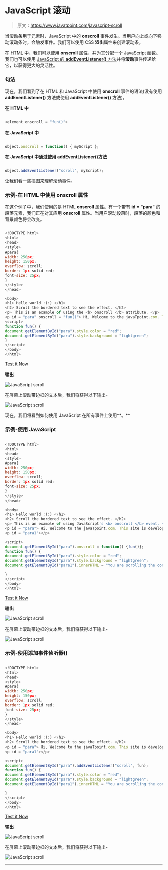 # JavaScript 滚动

> 原文：<https://www.javatpoint.com/javascript-scroll>

当滚动条用于元素时，JavaScript 中的 **onscroll** 事件发生。当用户向上或向下移动滚动条时，会触发事件。我们可以使用 CSS **溢出**属性来创建滚动条。

在 [HTML](https://www.javatpoint.com/html-tutorial) 中，我们可以使用 **onscroll** 属性，并为其分配一个 JavaScript 函数。我们也可以使用 [JavaScript 的 **addEventListener()** 方法](https://www.javatpoint.com/javascript-addeventlistener)并将**滚动**事件传递给它，以获得更大的灵活性。

### 句法

现在，我们看到了在 HTML 和 JavaScript 中使用 **onscroll** 事件的语法(没有使用 **addEventListener()** 方法或使用 **addEventListener()** 方法)。

**在 HTML 中**

```js

<element onscroll = "fun()">

```

**在 JavaScript 中**

```js

object.onscroll = function() { myScript };

```

**在 JavaScript 中通过使用 addEventListener()方法**

```js

object.addEventListener("scroll", myScript);

```

让我们看一些插图来理解滚动事件。

### 示例-在 HTML 中使用 onscroll 属性

在这个例子中，我们使用的是 HTML **onscroll** 属性。有一个带有 **id = "para"** 的段落元素，我们正在对其应用 **onscroll** 属性。当用户滚动段落时，段落的颜色和背景颜色将会改变。

```js

<!DOCTYPE html>
<html>
<head>
<style>
#para{
width: 250px;
height: 150px;
overflow: scroll;
border: 1px solid red;
font-size: 25px;
}
</style>
</head>

<body>
<h1> Hello world :):) </h1>
<h2> Scroll the bordered text to see the effect. </h2>
<p> This is an example of using the <b> onscroll </b> attribute. </p>
<p id = "para" onscroll = "fun()"> Hi, Welcome to the javaTpoint.com. This site is developed so that students may learn computer science related technologies easily. The javaTpoint.com is always providing an easy and in-depth tutorial on various technologies. No one is perfect in this world, and nothing is eternally best. But we can try to be better. </p>
<script>
function fun() {
document.getElementById("para").style.color = "red";
document.getElementById("para").style.background = "lightgreen";
}
</script>
</body>
</html>

```

[Test it Now](https://www.javatpoint.com/oprweb/test.jsp?filename=javascript-scroll1)

**输出**

![JavaScript scroll](img/09118e837ab62883858f73e4c179ae75.png)

在屏幕上滚动带边框的文本后，我们将获得以下输出-

![JavaScript scroll](img/de65ea1c6fcc0854f92b588ca7c44389.png)

现在，我们将看到如何使用 JavaScript 在所有事件上使用**。**

### 示例-使用 JavaScript

```js

<!DOCTYPE html>
<html>
<head>
<style>
#para{
width: 250px;
height: 150px;
overflow: scroll;
border: 1px solid red;
font-size: 25px;
}
</style>
</head>

<body>
<h1> Hello world :):) </h1>
<h2> Scroll the bordered text to see the effect. </h2>
<p> This is an example of using JavaScript's <b> onscroll </b> event. </p>
<p id = "para"> Hi, Welcome to the javaTpoint.com. This site is developed so that students may learn computer science related technologies easily. The javaTpoint.com is always providing an easy and in-depth tutorial on various technologies. No one is perfect in this world, and nothing is eternally best. But we can try to be better. </p>
<p id = "para1"></p>

<script>
document.getElementById("para").onscroll = function() {fun()};
function fun() {
document.getElementById("para").style.color = "red";
document.getElementById("para").style.background = "lightgreen";
document.getElementById("para1").innerHTML = "You are scrolling the content";

}
</script>
</body>
</html>

```

[Test it Now](https://www.javatpoint.com/oprweb/test.jsp?filename=javascript-scroll2)

**输出**

![JavaScript scroll](img/49852575fcea4e7871941837abc7bade.png)

在屏幕上滚动带边框的文本后，我们将获得以下输出-

![JavaScript scroll](img/39e1e86f71f2072a2f73c1ff8c7427ac.png)

### 示例-使用添加事件侦听器()

```js

<!DOCTYPE html>
<html>
<head>
<style>
#para{
width: 250px;
height: 150px;
overflow: scroll;
border: 1px solid red;
font-size: 25px;
}
</style>
</head>

<body>
<h1> Hello world :):) </h1>
<h2> Scroll the bordered text to see the effect. </h2>
<p id = "para"> Hi, Welcome to the javaTpoint.com. This site is developed so that students may learn computer science related technologies easily. The javaTpoint.com is always providing an easy and in-depth tutorial on various technologies. No one is perfect in this world, and nothing is eternally best. But we can try to be better. </p>
<p id = "para1"></p>

<script>
document.getElementById("para").addEventListener("scroll", fun);
function fun() {
document.getElementById("para").style.color = "red";
document.getElementById("para").style.background = "lightgreen";
document.getElementById("para1").innerHTML = "You are scrolling the content";

}
</script>
</body>
</html>

```

[Test it Now](https://www.javatpoint.com/oprweb/test.jsp?filename=javascript-scroll3)

**输出**

![JavaScript scroll](img/42c7a03a0b0bb414a6fd1155aa32be4a.png)

在屏幕上滚动带边框的文本后，我们将获得以下输出-

![JavaScript scroll](img/92df0dd56a0af475efc924b97f943e29.png)

* * *